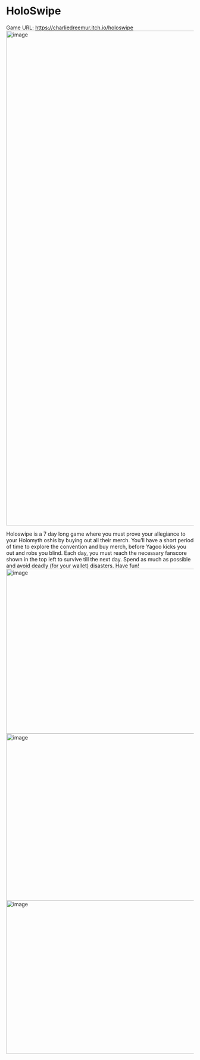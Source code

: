 # HoloSwipe
Game URL: https://charliedreemur.itch.io/holoswipe
<img width="2394" height="1324" alt="image" src="https://github.com/user-attachments/assets/e84646f7-b608-44ec-96cb-66e66b57f982" />

Holoswipe is a 7 day long game where you must prove your allegiance to your Holomyth oshis by buying out all their merch. You’ll have a short period of time to explore the convention and buy merch, before Yagoo kicks you out and robs you blind. Each day, you must reach the necessary fanscore shown in the top left to survive till the next day. Spend as much as possible and avoid deadly (for your wallet) disasters. Have fun!
<img width="794" height="441" alt="image" src="https://github.com/user-attachments/assets/8dc8e321-f5cb-40fb-823c-cc7bbecfceee" />
<img width="794" height="446" alt="image" src="https://github.com/user-attachments/assets/3ae2b592-bd9d-4aa9-8feb-9f36632ca61b" />
<img width="794" height="411" alt="image" src="https://github.com/user-attachments/assets/6901c4ac-8e90-4af2-8472-a7a87a8eb150" />
